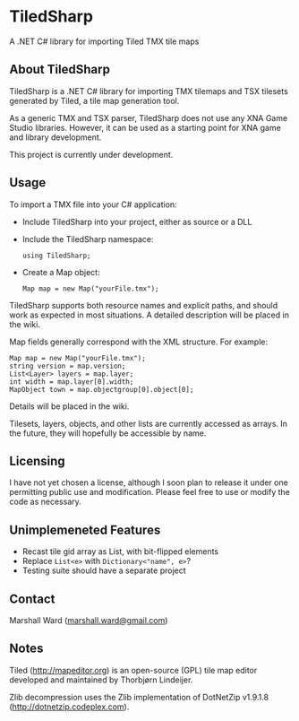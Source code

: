TiledSharp
==========
A .NET C# library for importing Tiled TMX tile maps

About TiledSharp
----------------
TiledSharp is a .NET C# library for importing TMX tilemaps and TSX tilesets
generated by Tiled, a tile map generation tool.

As a generic TMX and TSX parser, TiledSharp does not use any XNA Game Studio
libraries. However, it can be used as a starting point for XNA game and library
development.

This project is currently under development.

Usage
-----
To import a TMX file into your C# application:

- Include TiledSharp into your project, either as source or a DLL
- Include the TiledSharp namespace:

  `using TiledSharp;`

- Create a Map object:

  `Map map = new Map("yourFile.tmx");`

TiledSharp supports both resource names and explicit paths, and should work as
expected in most situations. A detailed description will be placed in the wiki.

Map fields generally correspond with the XML structure. For example:

    Map map = new Map("yourFile.tmx");
    string version = map.version;
    List<Layer> layers = map.layer;
    int width = map.layer[0].width;
    MapObject town = map.objectgroup[0].object[0];

Details will be placed in the wiki.

Tilesets, layers, objects, and other lists are currently accessed as arrays.
In the future, they will hopefully be accessible by name.

Licensing
---------
I have not yet chosen a license, although I soon plan to release it under
one permitting public use and modification. Please feel free to use or modify
the code as necessary.

Unimplemeneted Features
-----------------------
- Recast tile gid array as List, with bit-flipped elements
- Replace `List<e>` with `Dictionary<"name", e>`?
- Testing suite should have a separate project

Contact
-------
Marshall Ward (<marshall.ward@gmail.com>)

Notes
-----
Tiled (<http://mapeditor.org>) is an open-source (GPL) tile map editor
developed and maintained by Thorbjørn Lindeijer.

Zlib decompression uses the Zlib implementation of DotNetZip v1.9.1.8
(<http://dotnetzip.codeplex.com>).
